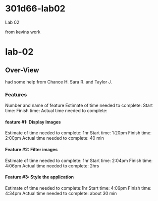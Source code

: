 # 301d66-lab02
Lab 02

from kevins work

# lab-02

## Over-View
had some help from Chance H. Sara R. and Taylor J.

### Features

Number and name of feature
Estimate of time needed to complete:
Start time:
Finish time:
Actual time needed to complete:

#### feature #1: Display Images
Estimate of time needed to complete: 1hr
Start time: 1:20pm
Finish time: 2:00pm
Actual time needed to complete: 40 min

#### Feature #2: Filter images

Estimate of time needed to complete: 1hr
Start time: 2:04pm
Finish time: 4:06pm
Actual time needed to complete: 2hrs

#### Feature #3: Style the application

Estimate of time needed to complete:1hr
Start time: 4:06pm
Finish time: 4:34pm
Actual time needed to complete: about 30 min